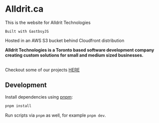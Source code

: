 # Alldrit.ca

This is the website for Alldrit Technologies

`Built with GastbsyJS`

Hosted in an AWS S3 bucket behind Cloudfront distribution

<strong>
Alldrit Technologies is a Toronto based software development company creating custom solutions for small and medium sized businesses.
</strong><br><br>

Checkout some of our projects <a href="https://alldrit.ca/projects" target="_blank">HERE</a>

## Development

Install dependencies using [pnpm](https://pnpm.io):

```bash
pnpm install
```

Run scripts via `pnpm` as well, for example `pnpm dev`.

